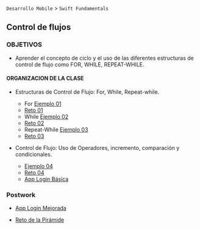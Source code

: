 
`Desarrollo Mobile` > `Swift Fundamentals`


## Control de flujos 

### OBJETIVOS 

- Aprender el concepto de ciclo y el uso de las diferentes estructuras de control de flujo como FOR, WHILE, REPEAT-WHILE.

#### ORGANIZACION DE LA CLASE 

- Estructuras de Control de Flujo: 
For, While, Repeat-while.

	- For [Ejemplo 01](Ejemplo-01)
	- [Reto 01](Reto-01)
	- While [Ejemplo 02](Ejemplo-02)
	- [Reto 02](Reto-02)
	- Repeat-While [Ejemplo 03](Ejemplo-03)
	- [Reto 03](Reto-03)

- Control de Flujo: Uso de Operadores, incremento, comparación y condicionales.

	- [Ejemplo 04](Ejemplo-04)
	- [Reto 04](Reto-04)
	- [App Login Básica](Ejemplo-05)

### Postwork

- [App Login Mejorada](Postwork)

- [Reto de la Pirámide](PostworkPiramide)
